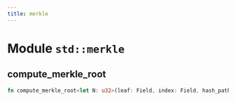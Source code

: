 ```yaml
---
title: merkle
---
```


# Module `std::merkle`

## compute_merkle_root

```rust
fn compute_merkle_root<let N: u32>(leaf: Field, index: Field, hash_path: [Field; N]) -> Field
```

